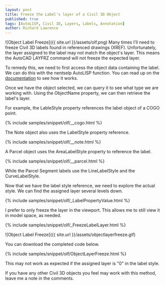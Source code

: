 ```yaml
---
layout: post
title: Freeze the Label's layer of a Civil 3D Object
published: true
tags: [AutoLISP, Civil 3D, Layers, Labels, Annotation]
author: Richard Lawrence
---
```

![Object Label Freeze]({{ site.url }}/assets/olf.png) Many times I'll need to freeze Civil 3D labels found in referenced drawings (XREF). Unfortunately, the layer assigned to the label may not match the object's layer.  This means the AutoCAD LAYFRZ command will not freeze the expected layer.

To remedy this, we need to first access the object data containing the label.  We can do this with the nentselp AutoLISP function.  You can read up on the [documentation](https://knowledge.autodesk.com/search-result/caas/CloudHelp/cloudhelp/2016/ENU/AutoCAD-AutoLISP/files/GUID-5CE182FE-6455-4C62-B953-B1CA441455C1-htm.html) to see how it works.

Once we have the object selected, we can query it to see what type we are working with. Using the ObjectName property, we can then retrieve the label's layer.

For example, the LableStyle property references the label object of a COGO point.

{% include samples/snippet/olf/__cogo.html %}

The Note object also uses the LabelStyle property reference.

{% include samples/snippet/olf/__note.html %}

A Parcel object uses the AreaLabelStyle property to reference the label.

{% include samples/snippet/olf/__parcel.html %}

While the Parcel Segment labels use the LineLabelStyle and the CurveLabelStyle.

Now that we have the label style reference, we need to explore the actual style.  We can find the assigned layer several levels down.

{% include samples/snippet/olf/_LabelPropertyValue.html %}

I prefer to only freeze the layer in the viewport.  This allows me to still view it in model space, as needed.

{% include samples/snippet/olf/_FreezeLabelLayer.html %}

![Object Label Freeze]({{ site.url }}/assets/objectlayerfreeze.gif) 

You can download the completed code below.

{% include samples/snippet/olf/ObjectLayerFreeze.html %}

This may not work as expected if the assigned layer is "0" in the label style.

If you have any other Civil 3D objects you feel may work with this method, leave me a note in the comments.